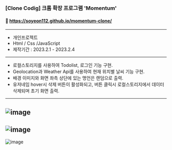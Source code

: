 ### [Clone Codig] 크롬 확장 프로그램 'Momentum'
#### 📎 https://soyeon112.github.io/momentum-clone/
---
- 개인프로젝트
- Html / Css /JavaScript
- 제작기간 : 2023.2.1 - 2023.2.4
---
- 로컬스토리지를 사용하여 Todolist, 로그인 기능 구현.
- Geolocation과 Weather Api를 사용하여 현재 위치별 날씨 기능 구현.
- 배경 이미지와 화면 좌측 상단에 있는 명언은 랜덤으로 출력.
- 유저네임 hover시 삭제 버튼이 활성화되고, 버튼 클릭시 로컬스토리지에서 데이터 삭제되며 초기 화면 출력.
---
![image](https://user-images.githubusercontent.com/29302463/216760016-b868a449-602f-440a-9436-caf48b14c371.png)
--
![image](https://user-images.githubusercontent.com/29302463/216760083-a16fb4df-cddf-473b-84b0-5e8f770d17a2.png)
--
![image](https://user-images.githubusercontent.com/29302463/216760286-e6df6e4c-6a72-4422-b31c-f7a7cd58be4f.png)
